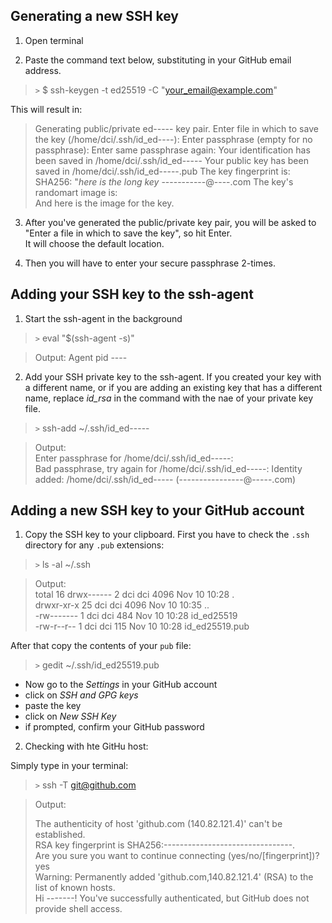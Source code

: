 ## Generating a new SSH key

1. Open terminal <br>

2. Paste the command text below, substituting in your GitHub email address. 

> `>` $ ssh-keygen -t ed25519 -C "your_email@example.com"

This will result in: 

> Generating public/private ed----- key pair.
Enter file in which to save the key (/home/dci/.ssh/id_ed----): 
Enter passphrase (empty for no passphrase): 
Enter same passphrase again: 
Your identification has been saved in /home/dci/.ssh/id_ed-----
Your public key has been saved in /home/dci/.ssh/id_ed-----.pub
The key fingerprint is:
SHA256: "*here is the long key* -----------@----.com
The key's randomart image is: <br>
And here is the image for the key.

3. After you've generated the public/private key pair, you will be asked to "Enter a file in which to save the key", so hit Enter. <br>
It will choose the default location. 

4. Then you will have to enter your secure passphrase 2-times. 

## Adding your SSH key to the ssh-agent

1. Start the ssh-agent in the background 

> `>` eval "$(ssh-agent -s)"

> Output: Agent pid ----

2. Add your SSH private key to the ssh-agent. If you created your key with a different name, or if you are adding an existing key that has a different name, replace *id_rsa* in the command with the nae of your private key file. 

> `>` ssh-add ~/.ssh/id_ed-----

> Output: <br>
> Enter passphrase for /home/dci/.ssh/id_ed-----: <br>
Bad passphrase, try again for /home/dci/.ssh/id_ed-----: 
> Identity added: /home/dci/.ssh/id_ed----- (----------------@-----.com)

## Adding a new SSH key to your GitHub account 

1. Copy the SSH key to your clipboard. First you have to check the `.ssh` directory for any `.pub` extensions:

> `>` ls -al ~/.ssh

> Output: <br>
> total 16
drwx------  2 dci dci 4096 Nov 10 10:28 . <br>
drwxr-xr-x 25 dci dci 4096 Nov 10 10:35 .. <br>
-rw-------  1 dci dci  484 Nov 10 10:28 id_ed25519 <br>
-rw-r--r--  1 dci dci  115 Nov 10 10:28 id_ed25519.pub <br>

After that copy the contents of your `pub` file: 

> `>` gedit ~/.ssh/id_ed25519.pub

-   Now go to the *Settings* in your GitHub account 
-   click on *SSH and GPG keys* 
-   paste the key 
-   click on *New SSH Key* 
-   if prompted, confirm your GitHub password
  
2. Checking with hte GitHu host: 

Simply type in your terminal:

> `>` ssh -T git@github.com

> Output: 
> 
> The authenticity of host 'github.com (140.82.121.4)' can't be established. <br>
RSA key fingerprint is SHA256:--------------------------------. <br>
Are you sure you want to continue connecting (yes/no/[fingerprint])? yes <br>
Warning: Permanently added 'github.com,140.82.121.4' (RSA) to the list of known hosts. <br>
Hi -------! You've successfully authenticated, but GitHub does not provide shell access.

